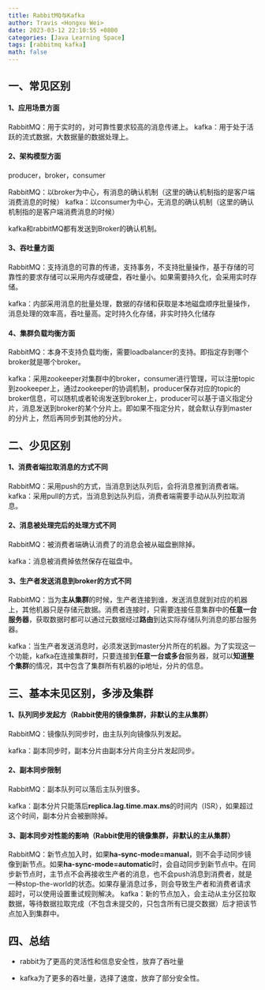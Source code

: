 ```yaml
---
title: RabbitMQ与Kafka
author: Travis <Hongxu Wei>
date: 2023-03-12 22:10:55 +0800
categories: [Java Learning Space]
tags: [rabbitmq kafka]
math: false
---
```


## 一、常见区别

#### 1、应用场景方面

RabbitMQ：用于实时的，对可靠性要求较高的消息传递上。
kafka：用于处于活跃的流式数据，大数据量的数据处理上。

#### 2、架构模型方面

producer，broker，consumer

RabbitMQ：以broker为中心，有消息的确认机制（这里的确认机制指的是客户端消费消息的时候）
kafka：以consumer为中心，无消息的确认机制（这里的确认机制指的是客户端消费消息的时候）

kafka和rabbitMQ都有发送到Broker的确认机制。

#### 3、吞吐量方面

RabbitMQ：支持消息的可靠的传递，支持事务，不支持批量操作，基于存储的可靠性的要求存储可以采用内存或硬盘，吞吐量小。如果需要持久化，会采用实时存储。

kafka：内部采用消息的批量处理，数据的存储和获取是本地磁盘顺序批量操作，消息处理的效率高，吞吐量高。定时持久化存储，非实时持久化储存

#### 4、集群负载均衡方面

RabbitMQ：本身不支持负载均衡，需要loadbalancer的支持。即指定存到哪个broker就是哪个broker。

kafka：采用zookeeper对集群中的broker，consumer进行管理，可以注册topic到zookeeper上，通过zookeeper的协调机制，producer保存对应的topic的broker信息，可以随机或者轮询发送到broker上，producer可以基于语义指定分片，消息发送到broker的某个分片上。即如果不指定分片，就会默认存到master的分片上，然后再同步到其他的分片。

## 二、少见区别

#### 1、消费者端拉取消息的方式不同

RabbitMQ：采用push的方式，当消息到达队列后，会将消息推到消费者端。
kafka：采用pull的方式，当消息到达队列后，消费者端需要手动从队列拉取消息。

#### 2、消息被处理完后的处理方式不同

RabbitMQ：被消费者端确认消费了的消息会被从磁盘删除掉。

kafka：消息被消费掉依然保存在磁盘中。

#### 3、生产者发送消息到broker的方式不同

RabbitMQ：当为**主从集群**的时候，生产者连接到谁，发送消息就到对应的机器上，其他机器只是存储元数据。消费者连接时，只需要连接任意集群中的**任意一台服务器**，获取数据时都可以通过元数据经过**路由**到达实际存储队列消息的那台服务器。

kafka：当生产者发送消息时，必须发送到master分片所在的机器。为了实现这一个功能，kafka在连接集群时，只要连接到**任意一台或多台**服务器，就可以**知道整个集群**的情况，其中包含了集群所有机器的ip地址，分片的信息。

## 三、基本未见区别，多涉及集群

#### 1、队列同步发起方（Rabbit使用的镜像集群，非默认的主从集群）

RabbitMQ：镜像队列同步时，由主队列向镜像队列发起。

kafka：副本同步时，副本分片由副本分片向主分片发起同步。

#### 2、副本同步限制

RabbitMQ：副本队列可以落后主队列很多。

kafka：副本分片只能落后**replica.lag.time.max.ms**的时间内（ISR），如果超过这个时间，副本分片会被删除掉。

#### 3、副本同步对性能的影响（Rabbit使用的镜像集群，非默认的主从集群）

RabbitMQ：新节点加入时，如果**ha-sync-mode=manual**，则不会手动同步镜像到新节点。如果**ha-sync-mode=automatic**时，会自动同步到新节点中。在同步新节点时，主节点不会再接收生产者的消息，也不会push消息到消费者，就是一种stop-the-world的状态。如果存量消息过多，则会导致生产者和消费者请求超时，可以使用设置重试规则解决。
kafka：新的节点加入，会主动从主分区拉取数据，等待数据拉取完成（不包含未提交的，只包含所有已提交数据）后才把该节点加入到集群中。



## 四、总结

- rabbit为了更高的灵活性和信息安全性，放弃了吞吐量

- kafka为了更多的吞吐量，选择了速度，放弃了部分安全性。